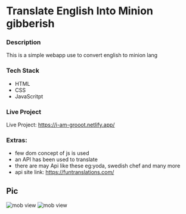# Translate English Into Minion gibberish
### Description
This is a simple webapp use to convert english to minion lang
### Tech Stack
- HTML
- CSS
- JavaScritpt
### Live Project
Live Project: https://i-am-grooot.netlify.app/
### Extras:
- few dom concept of js is used 
- an API has been used to translate
- there are may Api like these eg:yoda,  swedish chef and many more
- api site link: https://funtranslations.com/ 
## Pic
![mob view]()
![mob view]()
